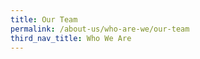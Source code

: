 ```yaml
---
title: Our Team
permalink: /about-us/who-are-we/our-team
third_nav_title: Who We Are
---
```


<Content for Our Team goes here.>